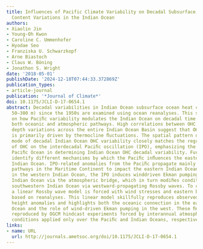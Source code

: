 ```yaml
---
title: Influences of Pacific Climate Variability on Decadal Subsurface Ocean Heat
  Content Variations in the Indian Ocean
authors:
- Xiaolin Jin
- Young-Oh Kwon
- Caroline C. Ummenhofer
- Hyodae Seo
- Franziska U. Schwarzkopf
- Arne Biastoch
- Claus W. Böning
- Jonathon S. Wright
date: '2018-05-01'
publishDate: '2024-12-18T07:44:33.372869Z'
publication_types:
- article-journal
publication: '*Journal of Climate*'
doi: 10.1175/JCLI-D-17-0654.1
abstract: Decadal variabilities in Indian Ocean subsurface ocean heat content (OHC;
  50–300 m) since the 1950s are examined using ocean reanalyses. This study elaborates
  on how Paciﬁc variability modulates the Indian Ocean on decadal time scales through
  both oceanic and atmospheric pathways. High correlations between OHC and thermocline
  depth variations across the entire Indian Ocean Basin suggest that OHC variability
  is primarily driven by thermocline ﬂuctuations. The spatial pattern of the leading
  mode of decadal Indian Ocean OHC variability closely matches the regression pattern
  of OHC on the interdecadal Paciﬁc oscillation (IPO), emphasizing the role of the
  Paciﬁc Ocean in determining Indian Ocean OHC decadal variability. Further analyses
  identify different mechanisms by which the Paciﬁc inﬂuences the eastern and western
  Indian Ocean. IPO-related anomalies from the Paciﬁc propagate mainly through oceanic
  pathways in the Maritime Continent to impact the eastern Indian Ocean. By contrast,
  in the western Indian Ocean, the IPO induces winddriven Ekman pumping in the central
  Indian Ocean via the atmospheric bridge, which in turn modiﬁes conditions in the
  southwestern Indian Ocean via westward-propagating Rossby waves. To conﬁrm this,
  a linear Rossby wave model is forced with wind stresses and eastern boundary conditions
  based on reanalyses. This linear model skillfully reproduces observed sea surface
  height anomalies and highlights both the oceanic connection in the eastern Indian
  Ocean and the role of wind-driven Ekman pumping in the west. These ﬁndings are also
  reproduced by OGCM hindcast experiments forced by interannual atmospheric boundary
  conditions applied only over the Paciﬁc and Indian Oceans, respectively.
links:
- name: URL
  url: http://journals.ametsoc.org/doi/10.1175/JCLI-D-17-0654.1
---
```

